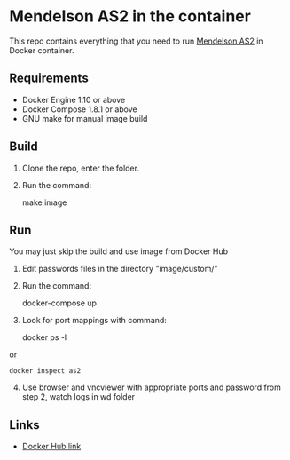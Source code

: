 Mendelson AS2 in the container
==============================

This repo contains everything that you need to run [Mendelson AS2](http://as2.mendelson-e-c.com) in Docker container.


Requirements
------------

* Docker Engine 1.10 or above
* Docker Compose 1.8.1 or above
* GNU make for manual image build


Build
-----

1. Clone the repo, enter the folder.
2. Run the command:

    make image

Run
---

You may just skip the build and use image from Docker Hub

1. Edit passwords files in the directory "image/custom/"
2. Run the command:

    docker-compose up

3. Look for port mappings with command: 

    docker ps -l

or 

    docker inspect as2

4. Use browser and vncviewer with appropriate ports and password from step 2, watch logs in wd folder


Links
-----

* [Docker Hub link](https://hub.docker.com/r/saver/as2/)
